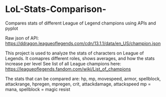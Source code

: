 # LoL-Stats-Comparison-
Compares stats of different League of Legend champions using APIs and pyplot

Raw json of API: https://ddragon.leagueoflegends.com/cdn/13.1.1/data/en_US/champion.json

This project is used to analyze the stats of characters on League of Legends. It comapres different roles, shows averages, and how the stats increase per level
See list of all League champions here: https://leagueoflegends.fandom.com/wiki/List_of_champions

The stats that can be compared are:
hp, mp, movespeed, armor, spellblock, attackrange, hpregen, mpregen, crit, attackdamage, attackspeed
mp = mana, spellblock = magic resist
